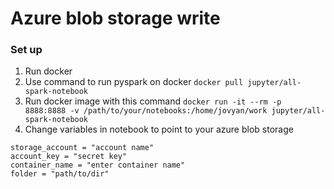 # Azure blob storage write

### Set up

1. Run docker
2. Use command to run pyspark on docker
   `docker pull jupyter/all-spark-notebook`
3. Run docker image with this command
   `docker run -it --rm -p 8888:8888 -v /path/to/your/notebooks:/home/jovyan/work jupyter/all-spark-notebook`
4. Change variables in notebook to point to your azure blob storage

```
storage_account = "account name"
account_key = "secret key"
container_name = "enter container name"
folder = "path/to/dir"
```
